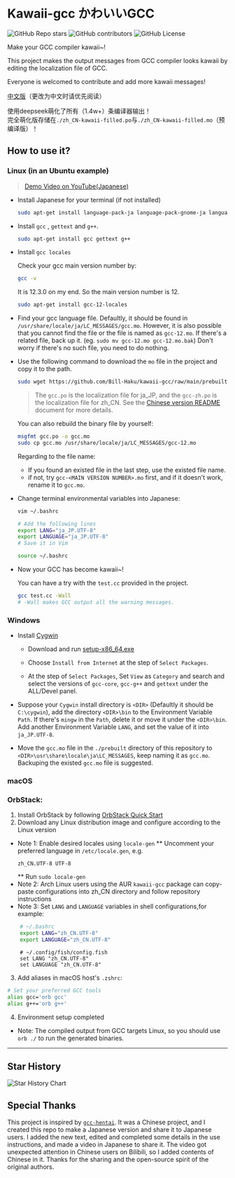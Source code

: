 # Kawaii-gcc かわいいGCC

![GitHub Repo stars](https://img.shields.io/github/stars/Bill-Haku/kawaii-gcc) ![GitHub contributors](https://img.shields.io/github/contributors/Bill-Haku/kawaii-gcc) ![GitHub License](https://img.shields.io/github/license/Bill-Haku/kawaii-gcc)

Make your GCC compiler kawaii~!

This project makes the output messages from GCC compiler looks kawaii by editing the localization file of GCC.

Everyone is welcomed to contribute and add more kawaii messages!

[中文版](./README-zh.md)（更改为中文时请优先阅读）

使用deepseek萌化了所有（1.4w+）条编译器输出！  
完全萌化版存储在```./zh_CN-kawaii-filled.po```与```./zh_CN-kawaii-filled.mo```（预编译版）！
## How to use it?
### Linux (in an Ubuntu example)

> [Demo Video on YouTube(Japanese)](https://youtu.be/ASWBU8HhvY0)

- Install Japanese for your terminal (if not installed)

    ```bash
    sudo apt-get install language-pack-ja language-pack-gnome-ja language-pack-ja-base language-pack-gnome-ja-base
    ```

- Install `gcc` ,  `gettext` and `g++`.

    ```bash
    sudo apt-get install gcc gettext g++
    ```

- Install `gcc locales`

    Check your gcc main version number by:

    ```bash
    gcc -v
    ```

    It is 12.3.0 on my end. So the main version number is 12.

    ```bash
    sudo apt-get install gcc-12-locales
    ```

- Find your gcc language file. Defaultly, it should be found in `/usr/share/locale/ja/LC_MESSAGES/gcc.mo`. However, it is also possible that you cannot find the file or the file is named as `gcc-12.mo`. If there's a related file, back up it. (eg. `sudo mv gcc-12.mo gcc-12.mo.bak`) Don't worry if there's no such file, you need to do nothing.

- Use the following command to download the `mo` file in the project and copy it to the path.

    ```bash
    sudo wget https://github.com/Bill-Haku/kawaii-gcc/raw/main/prebuilt/gcc.mo -O /usr/share/locale/ja/LC_MESSAGES/gcc-12.mo
    ```

    > The `gcc.po` is the localization file for ja_JP, and the `gcc-zh.po` is the localization file for zh_CN. See the [Chinese version README](./README-zh.md) document for more details.

    You can also rebuild the binary file by yourself:

    ```bash
    msgfmt gcc.po -o gcc.mo
    sudo cp gcc.mo /usr/share/locale/ja/LC_MESSAGES/gcc-12.mo
    ```

    Regarding to the file name:

    - If you found an existed file in the last step, use the existed file name.
    - if not, try `gcc-<MAIN VERSION NUMBER>.mo` first, and if it doesn't work, rename it to `gcc.mo`.

- Change terminal environmental variables into Japanese:

    ```bash
    vim ~/.bashrc
    
    # Add the following lines
    export LANG="ja_JP.UTF-8"
    export LANGUAGE="ja_JP.UTF-8"
    # Save it in Vim

    source ~/.bashrc
    ```

- Now your GCC has become kawaii~!

    You can have a try with the `test.cc` provided in the project.

    ```bash
    gcc test.cc -Wall
    # -Wall makes GCC output all the warning messages.
    ```

### Windows

- Install [Cygwin](https://www.cygwin.com)

    - Download and run [setup-x86_64.exe](https://www.cygwin.com/setup-x86_64.exe)

    - Choose `Install from Internet` at the step of `Select Packages`.

    - At the step of `Select Packages`, Set `View` as `Category` and search and select the versions of `gcc-core`, `gcc-g++` and `gettext` under the ALL/Devel panel.

- Suppose your `Cygwin` install directory is `<DIR>` (Defaultly it should be `C:\cygwin`), add the directory `<DIR>\bin` to the Environment Variable `Path`. If there's `mingw` in the `Path`, delete it or move it under the `<DIR>\bin`. Add another Environment Variable `LANG`, and set the value of it into `ja_JP.UTF-8`.

- Move the `gcc.mo` file in the `./prebuilt` directory of this repository to `<DIR>\usr\share\locale\ja\LC_MESSAGES`, keep naming it as `gcc.mo`. Backuping the existed `gcc.mo` file is suggested.

### macOS
### OrbStack:
1. Install OrbStack by following [OrbStack Quick Start](https://docs.orbstack.dev/quick-start)
2. Download any Linux distribution image and configure according to the Linux version
* Note 1: Enable desired locales using `locale-gen`
    ** Uncomment your preferred language in `/etc/locale.gen`, e.g.
    ```/etc/locale.gen
    zh_CN.UTF-8 UTF-8
    ```
    ** Run `sudo locale-gen`
* Note 2: Arch Linux users using the AUR `kawaii-gcc` package can copy-paste configurations into zh_CN directory and follow repository instructions
* Note 3: Set `LANG` and `LANGUAGE` variables in shell configurations,for example:
```bash
    # ~/.bashrc
    export LANG="zh_CN.UTF-8"
    export LANGUAGE="zh_CN.UTF-8"
```
```fish
    # ~/.config/fish/config.fish
    set LANG "zh_CN.UTF-8"
    set LANGUAGE "zh_CN.UTF-8"
```
3. Add aliases in macOS host's `.zshrc`:
```zsh
# Set your preferred GCC tools
alias gcc='orb gcc'
alias g++='orb g++'
```
4. Environment setup completed
* Note: The compiled output from GCC targets Linux, so you should use `orb ./` to run the generated binaries.
---


## Star History

![Star History Chart](https://api.star-history.com/svg?repos=Bill-Haku/kawaii-gcc&type=Date)

## Special Thanks

This project is inspired by [`gcc-hentai`](https://github.com/Mosklia/gcc-hentai). It was a Chinese project, and I created this repo to make a Japanese version and share it to Japanese users. I added the new text, edited and completed some details in the use instructions, and made a video in Japanese to share it. The video got unexpected attention in Chinese users on Bilibili, so I added contents of Chinese in it. Thanks for the sharing and the open-source spirit of the original authors.
